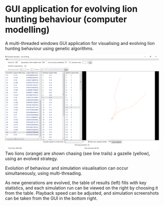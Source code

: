 # GUI application for evolving lion hunting behaviour (computer modelling)
A multi-threaded windows GUI application for visualising and evolving lion hunting behaviour using genetic algorithms.

![Two lions are shown chasing a gazelle, using an evolved strategy.](/demo-images/simulation_eg.png?raw=true)
Two lions (orange) are shown chasing (see line trails) a gazelle (yellow), using an evolved strategy.

Evolution of behaviour and simulation visualisation can occur simultaneously, using multi-threading.

As new generations are evolved, the table of results (left) fills with key statistics, and each simulation run can be viewed on the right by choosing it from the table. Playback speed can be adjusted, and simulation screenshots can be taken from the GUI in the bottom right.
